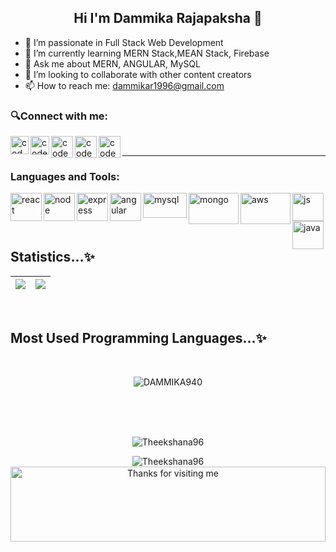 

<h2 align="center">  Hi I'm Dammika Rajapaksha 👋</h2>

- 💞️ I’m passionate in Full Stack Web Development
- 🌱 I’m currently learning MERN Stack,MEAN Stack, Firebase
- 💬 Ask me about MERN, ANGULAR, MySQL
- 👯 I’m looking to collaborate with other content creators
- 📫 How to reach me: dammikar1996@gmail.com




### 🔍Connect with me:

   <a href="https://www.linkedin.com/in/dammika-rajapaksha-5a53751ba/"><img align="left" alt="codeSTACKr | LinkedIn" width="29px" src="https://cdn.jsdelivr.net/npm/simple-icons@v3/icons/linkedin.svg" /></a>
    <a href="https://www.facebook.com/"><img align="left" alt="codeSTACKr | LinkedIn" width="30px" src="https://i.ibb.co/z4ZQTmz/fe0ab67fa0de2b2681602db5708a076f50dd21106e0c2d38b9661875a37e235e-200.jpg" /></a>  
    
 <a href="dammikapadmasiri123.medium.com"><img align="left" alt="codeSTACKr | LinkedIn" width="35px" src="https://i.ibb.co/PhsGSzb/unnamed.png" /></a>  
 
   <a href="https://www.hackerrank.com/rapd96?hr_r=1"><img align="left" alt="codeSTACKr | LinkedIn" width="35px" src="https://i.ibb.co/WWkmJdP/Hacker-Rank-Icon-1000px.png" /></a>    
   
 <a href="https://stackoverflow.com/users/14045484/dammika-rajapaksha"><img align="left" alt="codeSTACKr | LinkedIn" width="35px" src="https://i.ibb.co/GkH8ss6/apple-touch-icon-2.png" /></a>  
 
   
   

<br>
 
 
--- 
### Languages and Tools:


<img align="left" alt="react" width="50" height="45" src="https://www.vectorlogo.zone/logos/reactjs/reactjs-icon.svg" />
<img align="left" alt="node" width="50" height="45" src="https://www.vectorlogo.zone/logos/nodejs/nodejs-icon.svg" />
<img align="left" alt="express" width="50" height="45" src="https://www.vectorlogo.zone/logos/expressjs/expressjs-icon.svg" alt="mysql" />
<img align="left" alt="angular" width="50" height="45" src="https://www.vectorlogo.zone/logos/angular/angular-icon.svg" />
<img align="left" alt="mysql" width="70" height="40" src="https://www.vectorlogo.zone/logos/mysql/mysql-official.svg" />
<img align="left" alt="mongo" width="80" height="50" src="https://www.vectorlogo.zone/logos/mongodb/mongodb-ar21.svg" />
<img align="left" alt="aws" width="80" height="50" src="https://www.vectorlogo.zone/logos/amazon_aws/amazon_aws-ar21.svg" />
<img align="left" alt="js" width="50" height="45" src="https://www.vectorlogo.zone/logos/javascript/javascript-vertical.svg" />
<img align="left" alt="java" width="50" height="45" src="https://www.vectorlogo.zone/logos/java/java-icon.svg" />


<br />
<br />

---



  ## Statistics...✨


<img src="https://github-readme-stats.vercel.app/api?username=DAMMIKA940&&show_icons=true&count_private=true&theme=radical"/>|<img src="https://github-readme-streak-stats.herokuapp.com/?user=DAMMIKA940&theme=radical"/>|
|---|---|
</br>


## Most Used Programming Languages...✨
</br>
<p align="center"><img align="center"
src="https://github-readme-stats.vercel.app/api/top-langs?username=DAMMIKA940&show_icons=true&locale=en&layout=compact&theme=radical"alt="DAMMIKA940" /></p>

</br>
</br>
</br>
<p align="center"> <img src="https://komarev.com/ghpvc/?username=Theekshana96&label=Profile%20views&color=0e75b6&style=flat" alt="Theekshana96" /></p>
<p align="center"> <img src="https://badges.pufler.dev/years/Theekshana96" alt="Theekshana96" />

 <br />
 
<img height="120" alt="Thanks for visiting me" width="100%" src="https://raw.githubusercontent.com/BrunnerLivio/brunnerlivio/master/images/marquee.svg" />

